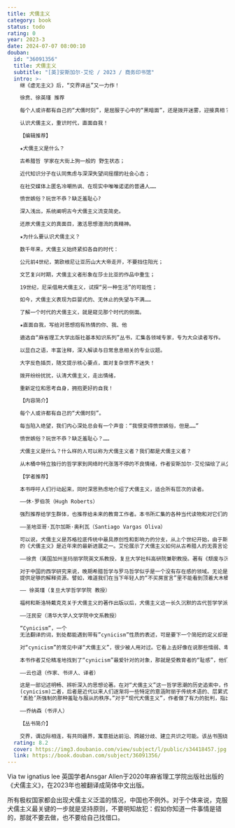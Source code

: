 ```yaml
---
title: 犬儒主义
category: book
status: todo
rating: 0
year: 2023-3
date: 2024-07-07 08:00:10
douban:
  id: "36091356"
  title: 犬儒主义
  subtitle: "[英]安斯加尔·艾伦 / 2023 / 商务印书馆"
  intro: >-
    继《虚无主义》后，“交界译丛”又一力作！

    徐贲、徐英瑾 推荐

    每个人或许都有自己的“犬儒时刻”，是屈服于心中的“黑暗面”，还是拨开迷雾，迎接真相？还原犬儒主义的真面目，激活思想潜流的真精神。

    认识犬儒主义，重识时代，直面自我！

    【编辑推荐】

    ★犬儒主义是什么？

    古希腊哲 学家在大街上狗一般的 野生状态；

    近代知识分子在认同焦虑与深深失望间摇摆的社会心态；

    在社交媒体上匿名冷嘲热讽、在现实中唯唯诺诺的普通人……

    愤世嫉俗？玩世不恭？缺乏羞耻心?

    深入浅出，系统阐明古今犬儒主义流变简史。

    还原犬儒主义的真面目，激活思想潜流的真精神。

    ★为什么要认识犬儒主义？

    数千年来，犬儒主义始终紧扣各自的时代：

    公元前4世纪，第欧根尼让亚历山大大帝走开，不要挡住阳光；

    文艺复兴时期，犬儒主义者形象在莎士比亚的作品中重生；

    19世纪，尼采借用犬儒主义，试探“另一种生活”的可能性；

    如今，犬儒主义表现为巨婴式的、无休止的失望与不满……

    了解一个时代的犬儒主义，就是窥见那个时代的侧面。

    ★直面自我，写给对思想抱有热情的你、我、他

    遴选自“麻省理工大学出版社基本知识系列”丛书，汇集各领域专家，专为大众读者写作。

    以显白之语，丰富注释，深入解读与日常息息相关的专业议题。

    大字反色插页，随文提示核心要点，面对复杂世界不迷失！

    拨开纷纷扰扰，认清犬儒主义，走出情绪，

    重新定位和思考自身，拥抱更好的自我！

    【内容简介】

    每个人或许都有自己的“犬儒时刻”。

    每当陷入绝望，我们内心深处总会有一个声音：“我恨变得愤世嫉俗，但是……”

    愤世嫉俗？玩世不恭？缺乏羞耻心？……

    犬儒主义是什么？什么样的人可以称为犬儒主义者？我们都是犬儒主义者？

    从木桶中特立独行的哲学家到网络时代涨落不停的不良情绪，作者安斯加尔·艾伦描绘了从公元前4世纪希腊犬儒主义者的“无畏直言”到当代多面、复杂的犬儒主义表现的历史。借助其后莎士比亚、拉伯雷、卢梭等人的著作，本书记录了文艺复兴和启蒙运动对犬儒主义的挪用；通过尼采、福柯、斯劳特戴克等哲学家的思想，作者追踪了犬儒主义从古代到现代的转变，并重新思考了现代犬儒主义在当代社会中的地位和作用，不仅梳理、提炼了哲学史层面上的知识，更能帮助我们在对犬儒主义的认识和反思中，重新定位和思考我们自身。

    【学者推荐】

    本书呼吁人们行动起来，同时深思熟虑地介绍了犬儒主义，适合所有层次的读者。

    ——休·罗伯茨（Hugh Roberts）

    强烈推荐给学生群体，也推荐给未来的教育工作者。本书所汇集的各种当代读物和对它们的反思，代表了对当下全貌的杰出贡献。

    ——圣地亚哥·瓦尔加斯·奥利瓦（Santiago Vargas Oliva）

    可以说，犬儒主义是苏格拉底传统中最具原创性和影响力的分支，从上个世纪开始，由于斯洛特迪克、福柯和巴赫金等人的工作，犬儒主义已成为学术界重新关注的焦点。安斯加尔·艾伦
    的《犬儒主义》是近年来的最新进展之一。艾伦展示了犬儒主义如何从古希腊人的无畏言论演化成现当代的厌世消极，进而帮助我们探索犬儒主义所激发的伦理、社会和文化实践问题。社会底层的犬儒主义虽然有一些弱者抵抗的价值，但它接受了作为“既成事实”的社会环境，并“以生存和收益的名义尽可能去适应现实“。它很容易与权力阶层的犬儒主义合流，成为当代社会的主要危险——政治绝望和放弃个人责任。虽然犬儒主义一直处于哲学的边缘，但它仍然是今天致力于社会和文化变革者的重要试金石。

    ——徐贲（美国加州圣玛丽学院英文系教授，复旦大学社科高研院兼职教授。著有《颓废与沉默：透视犬儒文化》《犬儒与玩笑：假面社会的政治幽默》等）

    对于中国的西学研究来说，晚期希腊哲学与罗马哲学似乎是一个没有存在感的领域。无论是本书涉及的犬儒主义，还是大致属于同一个时期的皮浪主义、伊壁鸠鲁主义、斯多葛主义，都在很多人的学术手电的照耀范围之外。殊不知对于当下年轻人的倦怠感与躺平状态而言，这些过渡时期的哲学思想才能
    提供足够的解释资源。譬如，难道我们在当下年轻人的“不买房宣言”里不能看到顶着大木桶行走在雅典街头的犬儒主义大师第欧根尼的身影吗？也正是基于这种直觉，本书作者艾伦淡化了学界在古典犬儒主义与现代犬儒主义之间划下的楚河汉界，并通过这种策略试图让古典犬儒主义的意义在现代被激活。或许读完此书之后，读者会重估犬儒主义的当代意义，并重新思考目下种种人生选择的合理性。

    —— 徐英瑾（复旦大学哲学学院 教授）

    福柯和斯洛特戴克克关于犬儒主义的著作出版以后，犬儒主义这一长久沉默的古代哲学学派重新引起了人们的注意。对犬儒主义而言，哲学是一种特殊的生活方式而不仅仅是理论教义。这样一个生活哲学传统在漫长的欧洲历史中一直若隐若现地出没。这本书不仅仅是对这个传统简明扼要的清晰展示，而且还厘清了它在不同时代的各种变形、内在冲突以及它作为遗产的价值和意义之所在。

    ——汪民安（清华大学人文学院中文系教授）

    “Cynicism”，一个
    无法翻译的词，到处都能遇到带有”cynicism”性质的表述，可是要下一个简短的定义却是一项无法完成的任务，因为它的力量和它的弱点，人们喜欢它的地方和抵触它的地方，都是彼此混合的，它“冷漠厌世”的内涵可用于抵抗虛伪、欺诈，也能伤害诚挚的人心，它是一个人心智成熟的标志，同时又是他走向极端的起点。

    对“cynicism”的常见中译“犬儒主义”，很少被人用对过。它看上去好像在说那些懦弱、卑屈的知识分子，然而实际上，“犬儒”的创始人第欧根尼所倡导的“狗一样活着”，不仅气懦弱无关，而且还向体制化的教育、体制化的人格培养射出了最犀利的箭矢。

    本书作者艾伦精准地找到了“cynicism”最爱针对的对象，那就是受教育者的“耻感”，他们在面对“无耻”行为时会局促不安。不过,“cynicism”在历史沿革中，因为结合于其他各路思潮，被众多的文艺作品吸收，而变得面相极多。艾伦的这本梳理性作品，可以说是做了一件超高难度的工作。

    ——云也退（作家、书评人、译者）

    这是一部记述明畅、辨析深入的思想论著。在对“犬儒主义”这一哲学思潮的历史追索中，作者特别注重区别“古代犬儒主义”(Cynicism）与“现代犬儒主义”
    (cynicism)二者，后者是近代以来人们逐渐将一些特定的意涵附丽于传统术语的、层累式的概念。“古代犬儒主义”的代表人物是第欧根尼，他在公众面前的特立独行之举，挑战了当时标准的文明与道德的观念。在作者看来,第欧根尼在演说后当众拉屎的行为，其实是把耻感置于教育的核心位置：“古代犬儒派试图逃离由
    ‘丢脸’所强制的那种羞耻与服从的秩序。”对于“现代犬儒主义”，作者做了有力的批判，指出它很可能只是一种逃避和自我欺骗，尤其会产生消极影响的，是当代的犬儒主义者“对公民职责和社会责任的搁置”。这样一部明快、清醒、引深思的作品，对当下的中国读者似乎别具意味。

    ——乔纳森（书评人）

    【丛书简介】

    交界，谓边际相连，有共同疆界，寓意抵达前沿、跨越分歧、建立共识之可能。该丛书围绕当下公众或思想界聚焦的主题，提供由各领域专家撰写的知识概述，从基础原理出发，逐步切入关键论题，使读者得以理解并探讨更为复杂的观念。
  rating: 8.2
  cover: https://img3.doubanio.com/view/subject/l/public/s34418457.jpg
  link: https://book.douban.com/subject/36091356/
---
```


Via tw ignatius lee 英国学者Ansgar Allen于2020年麻省理工学院出版社出版的《犬儒主义》，在2023年也被翻译成简体中文出版。

所有极权国家都会出现犬儒主义泛滥的情况，中国也不例外。对于个体来说，克服犬儒主义最关键的一步就是坚持原则，不要明知故犯：假如你知道一件事情是错的，那就不要去做，也不要给自己找借口。